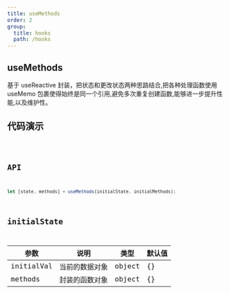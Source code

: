 ```yaml
---
title: useMethods
order: 2
group:
  title: hooks
  path: /hooks
---
```


## useMethods

基于 useReactive 封装，把状态和更改状态两种思路结合,把各种处理函数使用 useMemo 包裹使得始终是同一个引用,避免多次重复创建函数,能够进一步提升性能,以及维护性。

## 代码演示

<code   src="./demo/index.tsx" />

## API

```js
let [state, methods] = useMethods(initialState, initialMethods);
```

## initialState

| 参数       | 说明           | 类型   | 默认值 |
| ---------- | -------------- | ------ | ------ |
| initialVal | 当前的数据对象 | object | {}     |
| methods    | 封装的函数对象 | object | {}     |
